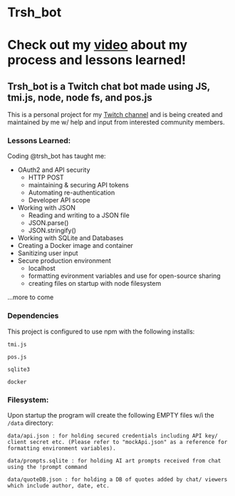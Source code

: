 # Trsh_bot

# Check out my [video](https://www.youtube.com/watch?v=beX7J6xCqIM) about my process and lessons learned!

## Trsh_bot is a Twitch chat bot made using JS, tmi.js, node, node fs, and pos.js

This is a personal project for my [Twitch channel](https://www.twitch.tv/trshpuppy) and is being created and maintained by me w/ help and input from interested community members.

### Lessons Learned:

Coding @trsh_bot has taught me:

- OAuth2 and API security
  - HTTP POST
  - maintaining & securing API tokens
  - Automating re-authentication
  - Developer API scope
- Working with JSON
  - Reading and writing to a JSON file
  - JSON.parse()
  - JSON.stringify()
- Working with SQLite and Databases
- Creating a Docker image and container
- Sanitizing user input
- Secure production environment
  - localhost
  - formatting evironment variables and use for open-source sharing
  - creating files on startup with node filesystem

...more to come

### Dependencies

This project is configured to use npm with the following installs:

```
tmi.js
```

```
pos.js
```

```
sqlite3
```

```
docker
```

### Filesystem:

Upon startup the program will create the following EMPTY files w/i the `/data` directory:

```
data/api.json : for holding secured credentials including API key/ client secret etc. (Please refer to "mockApi.json" as a reference for formatting environment variables).
```

```
data/prompts.sqlite : for holding AI art prompts received from chat using the !prompt command
```

```
data/quoteDB.json : for holding a DB of quotes added by chat/ viewers which include author, date, etc.
```
